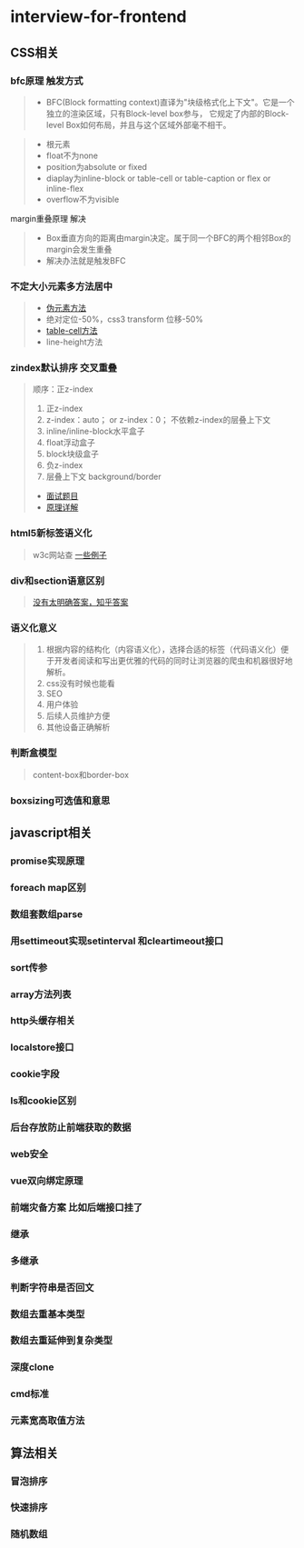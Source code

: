 # interview-for-frontend

## CSS相关
### bfc原理 触发方式
> * BFC(Block formatting context)直译为"块级格式化上下文"。它是一个独立的渲染区域，只有Block-level box参与， 它规定了内部的Block-level Box如何布局，并且与这个区域外部毫不相干。


> * 根元素
> * float不为none
> * position为absolute or fixed
> * diaplay为inline-block or table-cell or table-caption or flex or inline-flex
> * overflow不为visible

margin重叠原理 解决
> * Box垂直方向的距离由margin决定。属于同一个BFC的两个相邻Box的margin会发生重叠
> * 解决办法就是触发BFC

### 不定大小元素多方法居中
> * [伪元素方法](https://jsfiddle.net/lunhui/xt5871ox/)
> * 绝对定位-50%，css3 transform 位移-50%
> * [table-cell方法](https://jsfiddle.net/lunhui/86663Ljx/)
> * line-height方法

### zindex默认排序 交叉重叠
> 顺序：正z-index
> 1. 正z-index
> 2. z-index：auto； or z-index：0； 不依赖z-index的层叠上下文
> 3. inline/inline-block水平盒子
> 4. float浮动盒子
> 5. block块级盒子
> 6. 负z-index
> 7. 层叠上下文 background/border
> * [面试题目](https://jsfiddle.net/lunhui/z6x948cv/)
> * [原理详解](http://www.zhangxinxu.com/wordpress/2016/01/understand-css-stacking-context-order-z-index/)

### html5新标签语义化
> w3c网站查
> [一些例子](http://www.html5jscss.com/html5-semantics-section.html)

### div和section语意区别
> [没有太明确答案，知乎答案](https://www.zhihu.com/question/20227599)

### 语义化意义
> 1. 根据内容的结构化（内容语义化），选择合适的标签（代码语义化）便于开发者阅读和写出更优雅的代码的同时让浏览器的爬虫和机器很好地解析。
> 2. css没有时候也能看
> 3. SEO
> 4. 用户体验 
> 5. 后续人员维护方便 
> 6. 其他设备正确解析 

### 判断盒模型
> content-box和border-box

### boxsizing可选值和意思

## javascript相关
### promise实现原理

### foreach map区别

### 数组套数组parse

### 用settimeout实现setinterval 和cleartimeout接口

### sort传参

### array方法列表

### http头缓存相关

### localstore接口

### cookie字段

### ls和cookie区别

### 后台存放防止前端获取的数据

### web安全

### vue双向绑定原理

### 前端灾备方案 比如后端接口挂了

### 继承

### 多继承

### 判断字符串是否回文

### 数组去重基本类型

### 数组去重延伸到复杂类型

### 深度clone

### cmd标准

### 元素宽高取值方法

## 算法相关
### 冒泡排序

### 快速排序

### 随机数组





